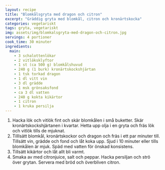 ```yaml
---
layout: recipe
title: "Blomkålsgryta med dragon och citron"
excerpt: "Gräddig gryta med blomkål, citron och kronärtskocka"
categories: vegetariskt
tags: gryta, vegetariskt
img: assets/img/blomkalsgryta-med-dragon-och-citron.jpg
servings: 4 portioner
cook_time: 30 minuter
ingredients:
  main:
    - 3 schalottenlökar
    - 2 vitlöksklyftor
    - 1 st (ca 500 g) blomkålshuvud
    - 240 g (1 burk) kronärtskockshjärtan
    - 1 tsk torkad dragon
    - 1 dl vitt vin
    - 3 dl grädde
    - 1 msk grönsaksfond
    - ca 3 dl vatten
    - 240 g kokta kikärtor
    - 1 citron
    - 1 kruka persilja
---
```


1. Hacka lök och vitlök fint och skär blomkålen i små buketter. Skär
   kronärtskockshjärtanen i kvartar. Hetta upp olja i en gryta och fräs lök och
   vitlök tills de mjuknat.
2. Tilllsätt blomkål, kronärtskockor och dragon och fräs i ett par minuter till.
   Tillsätt vin, grädde och fond och låt koka upp. Sjud i 10 minuter eller tills
   blomkålen är mjuk. Späd med vatten för önskad konsistens.
3. Tillsätt kikärtor och låt allt bli varmt.
4. Smaka av med citronjuice, salt och peppar. Hacka persiljan och strö över
   grytan. Servera med bröd och överbliven citron.
